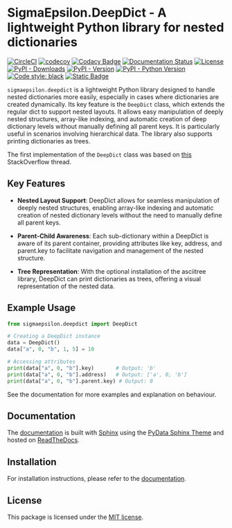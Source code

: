 # **SigmaEpsilon.DeepDict** - A lightweight Python library for nested dictionaries

[![CircleCI](https://dl.circleci.com/status-badge/img/gh/sigma-epsilon/sigmaepsilon.deepdict/tree/main.svg?style=shield)](https://dl.circleci.com/status-badge/redirect/gh/sigma-epsilon/sigmaepsilon.deepdict/tree/main)
[![codecov](https://codecov.io/gh/sigma-epsilon/sigmaepsilon.deepdict/graph/badge.svg?token=7JKJ3HHSX3)](https://codecov.io/gh/sigma-epsilon/sigmaepsilon.deepdict)
[![Codacy Badge](https://app.codacy.com/project/badge/Grade/077f95d06b9d4ee88395d5c088e4496a)](https://app.codacy.com/gh/sigma-epsilon/sigmaepsilon.deepdict/dashboard?utm_source=gh&utm_medium=referral&utm_content=&utm_campaign=Badge_grade)
[![Documentation Status](https://readthedocs.org/projects/sigmaepsilondeepdict/badge/?version=latest)](https://sigmaepsilondeepdict.readthedocs.io/en/latest/?badge=latest)
[![License](https://img.shields.io/badge/License-MIT-yellow.svg)](https://opensource.org/licenses/MIT)
[![PyPI - Downloads](https://img.shields.io/pypi/dm/sigmaepsilon.deepdict)](https://pypi.org/project/sigmaepsilon.deepdict)
[![PyPI - Version](https://img.shields.io/pypi/v/sigmaepsilon.deepdict)](https://pypi.org/project/sigmaepsilon.deepdict)
[![PyPI - Python Version](https://img.shields.io/pypi/pyversions/sigmaepsilon.deepdict)](https://www.python.org)
[![Code style: black](https://img.shields.io/badge/code%20style-black-000000.svg)](https://github.com/psf/black)
[![Static Badge](https://img.shields.io/badge/versioning-semver-orange)](https://semver.org/)

`sigmaepsilon.deepdict` is a lightweight Python library designed to handle nested dictionaries more easily, especially in cases where dictionaries are created dynamically. Its key feature is the `DeepDict` class, which extends the regular dict to support nested layouts. It allows easy manipulation of deeply nested structures, array-like indexing, and automatic creation of deep dictionary levels without manually defining all parent keys. It is particularly useful in scenarios involving hierarchical data. The library also supports printing dictionaries as trees.

The first implementation of the `DeepDict` class was based on [this](http://stackoverflow.com/a/6190500/562769) StackOverflow thread.

## Key Features

- **Nested Layout Support**: DeepDict allows for seamless manipulation of deeply nested structures, enabling array-like indexing and automatic creation of nested dictionary levels without the need to manually define all parent keys.

- **Parent-Child Awareness**: Each sub-dictionary within a DeepDict is aware of its parent container, providing attributes like key, address, and parent.key to facilitate navigation and management of the nested structure.

- **Tree Representation**: With the optional installation of the asciitree library, DeepDict can print dictionaries as trees, offering a visual representation of the nested data.

## Example Usage

```python
from sigmaepsilon.deepdict import DeepDict

# Creating a DeepDict instance
data = DeepDict()
data["a", 0, "b", 1, 5] = 10

# Accessing attributes
print(data["a", 0, "b"].key)       # Output: 'b'
print(data["a", 0, "b"].address)   # Output: ['a', 0, 'b']
print(data["a", 0, "b"].parent.key) # Output: 0

```

See the documentation for more examples and explanation on behaviour.

## **Documentation**

The [documentation](https://sigmaepsilondeepdict.readthedocs.io/en/latest/) is built with [Sphinx](https://www.sphinx-doc.org/en/master/) using the [PyData Sphinx Theme](https://pydata-sphinx-theme.readthedocs.io/en/stable/index.html) and hosted on [ReadTheDocs](https://readthedocs.org/).

## **Installation**

For installation instructions, please refer to the [documentation](https://sigmaepsilondeepdict.readthedocs.io/en/latest/).

## **License**

This package is licensed under the [MIT license](LICENSE.txt).
